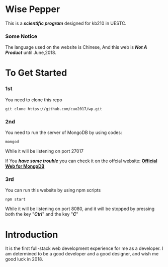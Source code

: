 # Wise Pepper

This is a ***scientific program*** designed for kb210 in UESTC. 

### Some Notice

The language used on the website is Chinese, And this web is ***Not A Product*** until June,2018.

# To Get Started

### 1st 

You need to clone this repo
    
    git clone https://github.com/cuo2017/wp.git

### 2nd

You need to run the server of MongoDB by using codes:

    mongod

While it will be listening on port 27017

If You ***have some trouble*** you can check it on the offcial website: **[Official Web for MongoDB](https://www.mongodb.com/)**

### 3rd

You can run this website by using npm scripts

    npm start

While it will be listening on port 8080, and it will be stopped by pressing both the key "***Ctrl***" and the key "***C***"

# Introduction

It is the first full-stack web development experience for me as a developer. I am determined to be a good developer and a good designer, and wish me good luck in 2018.
